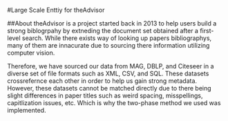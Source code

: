 #Large Scale Enttiy for theAdvisor

##About
theAdvisor is a project started back in 2013 to help users build a strong biblogrpahy by extneding the document set obtained after a first-level search. While there exists way of looking up papers bibliographys, many of them are innacurate due to sourcing there information utilizing computer vision.

Therefore, we have sourced our data from MAG, DBLP, and Citeseer in a diverse set of file formats such as XML, CSV, and SQL. These datasets crossrefernce each other in order to help us gain strong metadata. However, these datasets cannot be matched directly due to there being slight differences in paper titles such as weird spacing, misspellings, capitlization issues, etc. Which is why the two-phase method we used was implemented.

